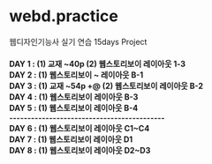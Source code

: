 # webd.practice
웹디자인기능사 실기 연습 15days Project

<h4> 
  DAY 1 : (1) 교재 ~40p (2) 웹스토리보이 레이아웃 1-3 <br> 
DAY 2 : (1) 웹스토리보이 ~ 레이아웃 B-1    <br>
DAY 3 : (1) 교재 ~54p +@ (2) 웹스토리보이 레이아웃 B-2 <br>
DAY 4 : (1) 웹스토리보이 레이아웃 B-3 <br>
DAY 5 : (1) 웹스토리보이 레이아웃 B-4 <br>
-------------------------------------------<br>
DAY 6 : (1) 웹스토리보이 레이아웃 C1~C4 <br>
DAY 7 : (1) 웹스토리보이 레이아웃 D1 <br>
DAY 8 : (1) 웹스토리보이 레이아웃 D2~D3 <br>

</h4>

